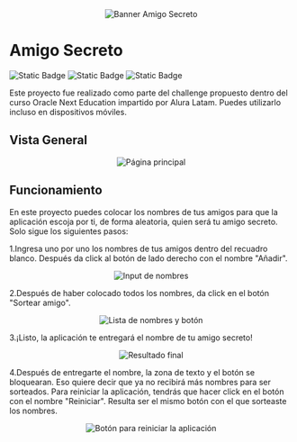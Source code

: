 <div align="center">
  <img src="https://i.imgur.com/gGH0hXK.jpeg" alt="Banner Amigo Secreto"/>
</div>  

# Amigo Secreto
![Static Badge](https://img.shields.io/badge/HTML-F54927) ![Static Badge](https://img.shields.io/badge/CSS-%23264de4) ![Static Badge](https://img.shields.io/badge/JS-F0DB4F)

Este proyecto fue realizado como parte del challenge propuesto dentro del curso Oracle Next Education impartido por Alura Latam. Puedes utilizarlo incluso en dispositivos móviles.

## Vista General  
<div align="center">
  <img src="https://i.imgur.com/te1drAb.jpeg" alt="Página principal"/>
</div>  

## Funcionamiento
En este proyecto puedes colocar los nombres de tus amigos para que la aplicación escoja por ti, de forma aleatoria, quien será tu amigo secreto. Solo sigue los siguientes pasos:

1.Ingresa uno por uno los nombres de tus amigos dentro del recuadro blanco. Después da click al botón de lado derecho con el nombre "Añadir".  
<div align="center">
  <img src="https://i.imgur.com/fLuyQNY.jpeg" alt="Input de nombres"/>
</div>  

2.Después de haber colocado todos los nombres, da click en el botón "Sortear amigo".  
<div align="center">
  <img src="https://i.imgur.com/1CQmYv9.jpeg" alt="Lista de nombres y botón"/>
</div>  

3.¡Listo, la aplicación te entregará el nombre de tu amigo secreto!  
<div align="center">
  <img src="https://i.imgur.com/vVtSlxw.jpeg" alt="Resultado final"/>
</div>  

4.Después de entregarte el nombre, la zona de texto y el botón se bloquearan. Eso quiere decir que ya no recibirá más nombres para ser sorteados. Para reiniciar la aplicación, tendrás que hacer click en el botón con el nombre "Reiniciar". Resulta ser el mismo botón con el que sorteaste los nombres.  
<div align="center">
  <img src="https://i.imgur.com/z9AUTiE.jpeg" alt="Botón para reiniciar la aplicación"/>
</div> 
